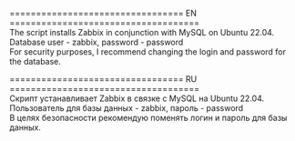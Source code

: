 ================================= EN ====================================   
The script installs Zabbix in conjunction with MySQL on Ubuntu 22.04.    
Database user - zabbix, password - password   
For security purposes, I recommend changing the login and password for the database.   
   
================================= RU ====================================   
Скрипт устанавливает Zabbix в связке с MySQL на Ubuntu  22.04.    
Пользователь для базы данных -  zabbix, пароль - password   
В целях безопасности рекомендую поменять логин и пароль для базы данных.  
